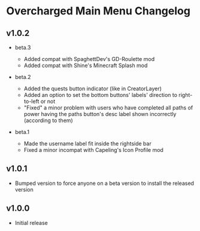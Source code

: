 # Overcharged Main Menu Changelog
## v1.0.2
- beta.3
    - Added compat with SpaghettDev's GD-Roulette mod
    - Added compat with Shine's Minecraft Splash mod

- beta.2
    - Added the quests button indicator (like in CreatorLayer)
    - Added an option to set the bottom buttons' labels' direction to right-to-left or not
    - "Fixed" a minor problem with users who have completed all paths of power having the paths button's desc label shown incorrectly (according to them)

- beta.1
    - Made the username label fit inside the rightside bar
    - Fixed a minor incompat with Capeling's Icon Profile mod
## v1.0.1
- Bumped version to force anyone on a beta version to install the released version
## v1.0.0
- Initial release